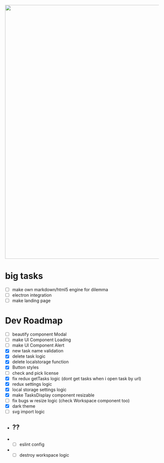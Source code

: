 <img id="img" style="width: 830px; margin: 0 auto;" src="https://i.imgur.com/kZM8f17.png"></img>

# big tasks

- [ ] make own markdown/html5 engine for dilemma
- [ ] electron integration
- [ ] make landing page

# Dev Roadmap

- [ ] beautify component Modal
- [ ] make UI Component Loading
- [ ] make UI Component Alert
- [x] new task name validation
- [x] delete task logic
- [x] delete localstorage function
- [x] Button styles
- [ ] check and pick license
- [x] fix redux getTasks logic (dont get tasks when i open task by url)
- [x] redux settings logic
- [x] local storage settings logic
- [x] make TasksDisplay component resizable
- [ ] fix bugs w resize logic (check Workspace component too)
- [x] dark theme
- [ ] svg import logic

- ## ??

- - [ ] eslint config
- - [ ] destroy workspace logic

<style>
  #img {
   
  }
</style>
